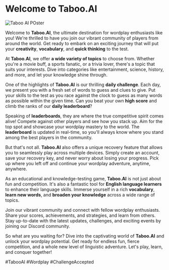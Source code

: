 # **Welcome to Taboo.AI**

![Taboo AI POster](/images/Poster%202.0.png)

Welcome to **Taboo.AI**, the ultimate destination for wordplay enthusiasts like you! We're thrilled to have you join our vibrant community of players from around the world. Get ready to embark on an exciting journey that will put your **creativity**, **vocabulary**, and **quick thinking** to the test.

At **Taboo.AI**, we offer **a wide variety of topics** to choose from. Whether you're a movie buff, a sports fanatic, or a trivia lover, there's a topic that suits your interests. Dive into categories like entertainment, science, history, and more, and let your knowledge shine through.

One of the highlights of **Taboo.AI** is our thrilling **daily challenge**. Each day, we present you with a fresh set of words to guess and clues to give. Put your skills to the test as you race against the clock to guess as many words as possible within the given time. Can you beat your own **high score** and climb the ranks of our **daily leaderboard**?

Speaking of **leaderboards**, they are where the true competitive spirit comes alive! Compete against other players and see how you stack up. Aim for the top spot and showcase your wordplay mastery to the world. The **leaderboard** is updated in real-time, so you'll always know where you stand among the best players in the community.

But that's not all. **Taboo.AI** also offers a unique recovery feature that allows you to seamlessly play across multiple devices. Simply create an account, save your recovery key, and never worry about losing your progress. Pick up where you left off and continue your wordplay adventure, anytime, anywhere.

As an educational and knowledge-testing game, **Taboo.AI** is not just about fun and competition. It's also a fantastic tool for **English language learners** to enhance their language skills. Immerse yourself in a rich **vocabulary**, **learn new words**, and **broaden your knowledge** across a wide range of topics.

Join our vibrant community and connect with fellow wordplay enthusiasts. Share your scores, achievements, and strategies, and learn from others. Stay up-to-date with the latest updates, challenges, and exciting events by joining our Discord community.

So what are you waiting for? Dive into the captivating world of **Taboo.AI** and unlock your wordplay potential. Get ready for endless fun, fierce competition, and a whole new level of linguistic adventure. Let's play, learn, and conquer together! 

#TabooAI #Wordplay #ChallengeAccepted
